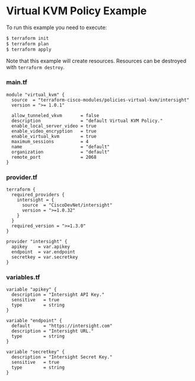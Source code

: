 <!-- BEGIN_TF_DOCS -->
# Virtual KVM Policy Example

To run this example you need to execute:

```bash
$ terraform init
$ terraform plan
$ terraform apply
```

Note that this example will create resources. Resources can be destroyed with `terraform destroy`.

### main.tf
```hcl
module "virtual_kvm" {
  source  = "terraform-cisco-modules/policies-virtual-kvm/intersight"
  version = ">= 1.0.1"

  allow_tunneled_vkvm       = false
  description               = "default Virtual KVM Policy."
  enable_local_server_video = true
  enable_video_encryption   = true
  enable_virtual_kvm        = true
  maximum_sessions          = 4
  name                      = "default"
  organization              = "default"
  remote_port               = 2068
}
```

### provider.tf
```hcl
terraform {
  required_providers {
    intersight = {
      source  = "CiscoDevNet/intersight"
      version = ">=1.0.32"
    }
  }
  required_version = ">=1.3.0"
}

provider "intersight" {
  apikey    = var.apikey
  endpoint  = var.endpoint
  secretkey = var.secretkey
}
```

### variables.tf
```hcl
variable "apikey" {
  description = "Intersight API Key."
  sensitive   = true
  type        = string
}

variable "endpoint" {
  default     = "https://intersight.com"
  description = "Intersight URL."
  type        = string
}

variable "secretkey" {
  description = "Intersight Secret Key."
  sensitive   = true
  type        = string
}
```
<!-- END_TF_DOCS -->